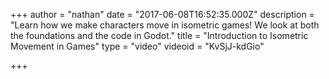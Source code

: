 +++
author = "nathan"
date = "2017-06-08T16:52:35.000Z"
description = "Learn how we make characters move in isometric games! We look at both the foundations and the code in Godot."
title = "Introduction to Isometric Movement in Games"
type = "video"
videoid = "KvSjJ-kdGio"

+++

